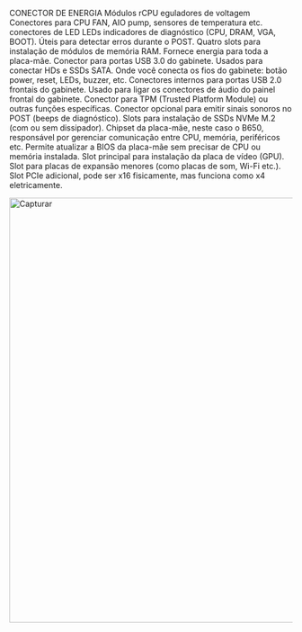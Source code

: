 CONECTOR DE ENERGIA
Módulos rCPU
eguladores de voltagem
Conectores para CPU FAN, AIO pump, sensores de temperatura etc.
conectores de LED
LEDs indicadores de diagnóstico (CPU, DRAM, VGA, BOOT). Úteis para detectar erros durante o POST.
Quatro slots para instalação de módulos de memória RAM.
Fornece energia para toda a placa-mãe.
Conector para portas USB 3.0 do gabinete.
Usados para conectar HDs e SSDs SATA.
Onde você conecta os fios do gabinete: botão power, reset, LEDs, buzzer, etc.
Conectores internos para portas USB 2.0 frontais do gabinete.
Usado para ligar os conectores de áudio do painel frontal do gabinete.
Conector para TPM (Trusted Platform Module) ou outras funções específicas.
Conector opcional para emitir sinais sonoros no POST (beeps de diagnóstico).
Slots para instalação de SSDs NVMe M.2 (com ou sem dissipador).
Chipset da placa-mãe, neste caso o B650, responsável por gerenciar comunicação entre CPU, memória, periféricos etc.
Permite atualizar a BIOS da placa-mãe sem precisar de CPU ou memória instalada.
Slot principal para instalação da placa de vídeo (GPU).
Slot para placas de expansão menores (como placas de som, Wi-Fi etc.).
Slot PCIe adicional, pode ser x16 fisicamente, mas funciona como x4 eletricamente.

<img width="1063" height="755" alt="Capturar" src="https://github.com/user-attachments/assets/889a48ad-4068-47e9-b157-e5dfd640f0e9" />
